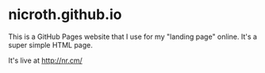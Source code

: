 nicroth.github.io
=================

This is a GitHub Pages website that I use for my "landing page" online. It's a super simple HTML page.

It's live at http://nr.cm/
